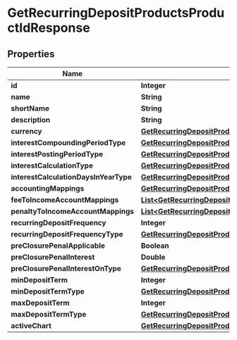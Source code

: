 
# GetRecurringDepositProductsProductIdResponse

## Properties
Name | Type | Description | Notes
------------ | ------------- | ------------- | -------------
**id** | **Integer** |  |  [optional]
**name** | **String** |  |  [optional]
**shortName** | **String** |  |  [optional]
**description** | **String** |  |  [optional]
**currency** | [**GetRecurringDepositProductsProductIdCurrency**](GetRecurringDepositProductsProductIdCurrency.md) |  |  [optional]
**interestCompoundingPeriodType** | [**GetRecurringDepositProductsProductIdInterestCompoundingPeriodType**](GetRecurringDepositProductsProductIdInterestCompoundingPeriodType.md) |  |  [optional]
**interestPostingPeriodType** | [**GetRecurringDepositProductsInterestPostingPeriodType**](GetRecurringDepositProductsInterestPostingPeriodType.md) |  |  [optional]
**interestCalculationType** | [**GetRecurringDepositProductsInterestCalculationType**](GetRecurringDepositProductsInterestCalculationType.md) |  |  [optional]
**interestCalculationDaysInYearType** | [**GetRecurringDepositProductsInterestCalculationDaysInYearType**](GetRecurringDepositProductsInterestCalculationDaysInYearType.md) |  |  [optional]
**accountingMappings** | [**GetRecurringDepositProductsProductIdAccountingMappings**](GetRecurringDepositProductsProductIdAccountingMappings.md) |  |  [optional]
**feeToIncomeAccountMappings** | [**List&lt;GetRecurringDepositProductsProductIdFeeToIncomeAccountMappings&gt;**](GetRecurringDepositProductsProductIdFeeToIncomeAccountMappings.md) |  |  [optional]
**penaltyToIncomeAccountMappings** | [**List&lt;GetRecurringDepositProductsProductIdPenaltyToIncomeAccountMappings&gt;**](GetRecurringDepositProductsProductIdPenaltyToIncomeAccountMappings.md) |  |  [optional]
**recurringDepositFrequency** | **Integer** |  |  [optional]
**recurringDepositFrequencyType** | [**GetRecurringDepositProductsRecurringDepositFrequencyType**](GetRecurringDepositProductsRecurringDepositFrequencyType.md) |  |  [optional]
**preClosurePenalApplicable** | **Boolean** |  |  [optional]
**preClosurePenalInterest** | **Double** |  |  [optional]
**preClosurePenalInterestOnType** | [**GetRecurringDepositProductsProductIdPreClosurePenalInterestOnType**](GetRecurringDepositProductsProductIdPreClosurePenalInterestOnType.md) |  |  [optional]
**minDepositTerm** | **Integer** |  |  [optional]
**minDepositTermType** | [**GetRecurringDepositProductsProductIdMinDepositTermType**](GetRecurringDepositProductsProductIdMinDepositTermType.md) |  |  [optional]
**maxDepositTerm** | **Integer** |  |  [optional]
**maxDepositTermType** | [**GetRecurringDepositProductsProductIdMaxDepositTermType**](GetRecurringDepositProductsProductIdMaxDepositTermType.md) |  |  [optional]
**activeChart** | [**GetRecurringDepositProductsProductIdActiveChart**](GetRecurringDepositProductsProductIdActiveChart.md) |  |  [optional]



